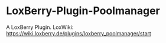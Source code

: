 # LoxBerry-Plugin-Poolmanager
A LoxBerry Plugin. LoxWiki: https://wiki.loxberry.de/plugins/loxberry_poolmanager/start
